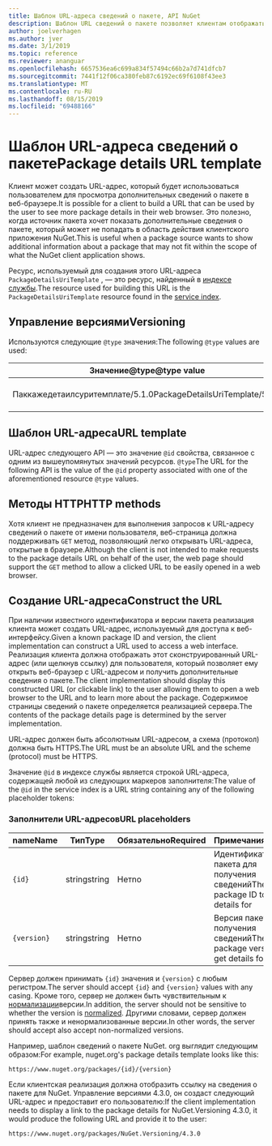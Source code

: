 ```yaml
---
title: Шаблон URL-адреса сведений о пакете, API NuGet
description: Шаблон URL сведений о пакете позволяет клиентам отображать в пользовательском интерфейсе веб-ссылку на дополнительные сведения о пакете.
author: joelverhagen
ms.author: jver
ms.date: 3/1/2019
ms.topic: reference
ms.reviewer: ananguar
ms.openlocfilehash: 6657536ea6c699a834f57494c66b2a7d741dfcb7
ms.sourcegitcommit: 7441f12f06ca380feb87c6192ec69f6108f43ee3
ms.translationtype: MT
ms.contentlocale: ru-RU
ms.lasthandoff: 08/15/2019
ms.locfileid: "69488166"
---
```

# <a name="package-details-url-template"></a><span data-ttu-id="74784-103">Шаблон URL-адреса сведений о пакете</span><span class="sxs-lookup"><span data-stu-id="74784-103">Package details URL template</span></span>

<span data-ttu-id="74784-104">Клиент может создать URL-адрес, который будет использоваться пользователем для просмотра дополнительных сведений о пакете в веб-браузере.</span><span class="sxs-lookup"><span data-stu-id="74784-104">It is possible for a client to build a URL that can be used by the user to see more package details in their web browser.</span></span> <span data-ttu-id="74784-105">Это полезно, когда источник пакета хочет показать дополнительные сведения о пакете, который может не попадать в область действия клиентского приложения NuGet.</span><span class="sxs-lookup"><span data-stu-id="74784-105">This is useful when a package source wants to show additional information about a package that may not fit within the scope of what the NuGet client application shows.</span></span>

<span data-ttu-id="74784-106">Ресурс, используемый для создания этого URL-адреса `PackageDetailsUriTemplate` , — это ресурс, найденный в [индексе службы](service-index.md).</span><span class="sxs-lookup"><span data-stu-id="74784-106">The resource used for building this URL is the `PackageDetailsUriTemplate` resource found in the [service index](service-index.md).</span></span>

## <a name="versioning"></a><span data-ttu-id="74784-107">Управление версиями</span><span class="sxs-lookup"><span data-stu-id="74784-107">Versioning</span></span>

<span data-ttu-id="74784-108">Используются следующие `@type` значения:</span><span class="sxs-lookup"><span data-stu-id="74784-108">The following `@type` values are used:</span></span>

<span data-ttu-id="74784-109">Значение@type</span><span class="sxs-lookup"><span data-stu-id="74784-109">@type value</span></span>                     | <span data-ttu-id="74784-110">Примечания</span><span class="sxs-lookup"><span data-stu-id="74784-110">Notes</span></span>
------------------------------- | -----
<span data-ttu-id="74784-111">Паккажедетаилсуритемплате/5.1.0</span><span class="sxs-lookup"><span data-stu-id="74784-111">PackageDetailsUriTemplate/5.1.0</span></span> | <span data-ttu-id="74784-112">Первоначальный выпуск</span><span class="sxs-lookup"><span data-stu-id="74784-112">The initial release</span></span>

## <a name="url-template"></a><span data-ttu-id="74784-113">Шаблон URL-адреса</span><span class="sxs-lookup"><span data-stu-id="74784-113">URL template</span></span>

<span data-ttu-id="74784-114">URL-адрес следующего API — это значение `@id` свойства, связанное с одним из вышеупомянутых значений ресурсов. `@type`</span><span class="sxs-lookup"><span data-stu-id="74784-114">The URL for the following API is the value of the `@id` property associated with one of the aforementioned resource `@type` values.</span></span>

## <a name="http-methods"></a><span data-ttu-id="74784-115">Методы HTTP</span><span class="sxs-lookup"><span data-stu-id="74784-115">HTTP methods</span></span>

<span data-ttu-id="74784-116">Хотя клиент не предназначен для выполнения запросов к URL-адресу сведений о пакете от имени пользователя, веб-страница должна поддерживать `GET` метод, позволяющий легко открывать URL-адреса, открытые в браузере.</span><span class="sxs-lookup"><span data-stu-id="74784-116">Although the client is not intended to make requests to the package details URL on behalf of the user, the web page should support the `GET` method to allow a clicked URL to be easily opened in a web browser.</span></span>

## <a name="construct-the-url"></a><span data-ttu-id="74784-117">Создание URL-адреса</span><span class="sxs-lookup"><span data-stu-id="74784-117">Construct the URL</span></span>

<span data-ttu-id="74784-118">При наличии известного идентификатора и версии пакета реализация клиента может создать URL-адрес, используемый для доступа к веб-интерфейсу.</span><span class="sxs-lookup"><span data-stu-id="74784-118">Given a known package ID and version, the client implementation can construct a URL used to access a web interface.</span></span> <span data-ttu-id="74784-119">Реализация клиента должна отображать этот сконструированный URL-адрес (или щелкнув ссылку) для пользователя, который позволяет ему открыть веб-браузер с URL-адресом и получить дополнительные сведения о пакете.</span><span class="sxs-lookup"><span data-stu-id="74784-119">The client implementation should display this constructed URL (or clickable link) to the user allowing them to open a web browser to the URL and to learn more about the package.</span></span> <span data-ttu-id="74784-120">Содержимое страницы сведений о пакете определяется реализацией сервера.</span><span class="sxs-lookup"><span data-stu-id="74784-120">The contents of the package details page is determined by the server implementation.</span></span>

<span data-ttu-id="74784-121">URL-адрес должен быть абсолютным URL-адресом, а схема (протокол) должна быть HTTPS.</span><span class="sxs-lookup"><span data-stu-id="74784-121">The URL must be an absolute URL and the scheme (protocol) must be HTTPS.</span></span>

<span data-ttu-id="74784-122">Значение `@id` в индексе службы является строкой URL-адреса, содержащей любой из следующих маркеров заполнителя:</span><span class="sxs-lookup"><span data-stu-id="74784-122">The value of the `@id` in the service index is a URL string containing any of the following placeholder tokens:</span></span>

### <a name="url-placeholders"></a><span data-ttu-id="74784-123">Заполнители URL-адресов</span><span class="sxs-lookup"><span data-stu-id="74784-123">URL placeholders</span></span>

<span data-ttu-id="74784-124">name</span><span class="sxs-lookup"><span data-stu-id="74784-124">Name</span></span>        | <span data-ttu-id="74784-125">Тип</span><span class="sxs-lookup"><span data-stu-id="74784-125">Type</span></span>    | <span data-ttu-id="74784-126">Обязательно</span><span class="sxs-lookup"><span data-stu-id="74784-126">Required</span></span> | <span data-ttu-id="74784-127">Примечания</span><span class="sxs-lookup"><span data-stu-id="74784-127">Notes</span></span>
----------- | ------- | -------- | -----
`{id}`      | <span data-ttu-id="74784-128">string</span><span class="sxs-lookup"><span data-stu-id="74784-128">string</span></span>  | <span data-ttu-id="74784-129">Нет</span><span class="sxs-lookup"><span data-stu-id="74784-129">no</span></span>       | <span data-ttu-id="74784-130">Идентификатор пакета для получения сведений</span><span class="sxs-lookup"><span data-stu-id="74784-130">The package ID to get details for</span></span>
`{version}` | <span data-ttu-id="74784-131">string</span><span class="sxs-lookup"><span data-stu-id="74784-131">string</span></span>  | <span data-ttu-id="74784-132">Нет</span><span class="sxs-lookup"><span data-stu-id="74784-132">no</span></span>       | <span data-ttu-id="74784-133">Версия пакета для получения сведений</span><span class="sxs-lookup"><span data-stu-id="74784-133">The package version to get details for</span></span>

<span data-ttu-id="74784-134">Сервер должен принимать `{id}` значения и `{version}` с любым регистром.</span><span class="sxs-lookup"><span data-stu-id="74784-134">The server should accept `{id}` and `{version}` values with any casing.</span></span> <span data-ttu-id="74784-135">Кроме того, сервер не должен быть чувствительным к [нормализации](https://docs.microsoft.com/en-us/nuget/concepts/package-versioning#normalized-version-numbers)версии.</span><span class="sxs-lookup"><span data-stu-id="74784-135">In addition, the server should not be sensitive to whether the version is [normalized](https://docs.microsoft.com/en-us/nuget/concepts/package-versioning#normalized-version-numbers).</span></span> <span data-ttu-id="74784-136">Другими словами, сервер должен принять также и ненормализованные версии.</span><span class="sxs-lookup"><span data-stu-id="74784-136">In other words, the server should accept also accept non-normalized versions.</span></span>

<span data-ttu-id="74784-137">Например, шаблон сведений о пакете NuGet. org выглядит следующим образом:</span><span class="sxs-lookup"><span data-stu-id="74784-137">For example, nuget.org's package details template looks like this:</span></span>

    https://www.nuget.org/packages/{id}/{version}

<span data-ttu-id="74784-138">Если клиентская реализация должна отобразить ссылку на сведения о пакете для NuGet. Управление версиями 4.3.0, он создаст следующий URL-адрес и предоставит его пользователю:</span><span class="sxs-lookup"><span data-stu-id="74784-138">If the client implementation needs to display a link to the package details for NuGet.Versioning 4.3.0, it would produce the following URL and provide it to the user:</span></span>

    https://www.nuget.org/packages/NuGet.Versioning/4.3.0
